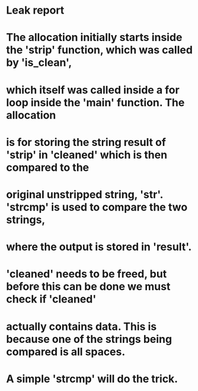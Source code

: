 # Leak report

# The allocation initially starts inside the 'strip' function, which was called by 'is_clean',
# which itself was called inside a for loop inside the 'main' function. The allocation
# is for storing the string result of 'strip' in 'cleaned' which is then compared to the
# original unstripped string, 'str'. 'strcmp' is used to compare the two strings,
# where the output is stored in 'result'.
#
# 'cleaned' needs to be freed, but before this can be done we must check if 'cleaned' 
# actually contains data. This is because one of the strings being compared is all spaces.
# A simple 'strcmp' will do the trick.
